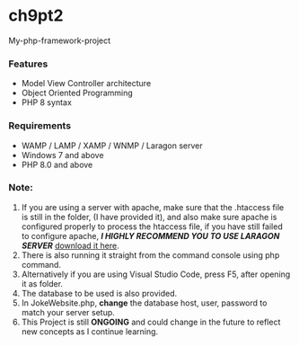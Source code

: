 # ch9pt2
 My-php-framework-project

 ### Features
 - Model View Controller architecture
 - Object Oriented Programming
 - PHP 8 syntax

 ### Requirements
 - WAMP / LAMP / XAMP / WNMP / Laragon server
 - Windows 7 and above
 - PHP 8.0 and above

 ### Note:
 1. If you are using a server with apache, make sure that the .htaccess file is still in the folder, (I have provided it), and also make sure apache is configured properly to process the htaccess file, if you have still failed to configure apache, <strong><em>I HIGHLY RECOMMEND YOU TO USE LARAGON SERVER</em></strong> [download it here](https://laragon.org/index.html).
 2. There is also running it straight from the command console using php command.
 3. Alternatively if you are using Visual Studio Code, press F5, after opening it as folder.
 4. The database to be used is also provided. 
 5. In JokeWebsite.php, <strong>change</strong> the database host, user, password to match your server setup.
 6. This Project is still <strong>ONGOING</strong> and could change in the future to reflect new concepts as I continue learning.
